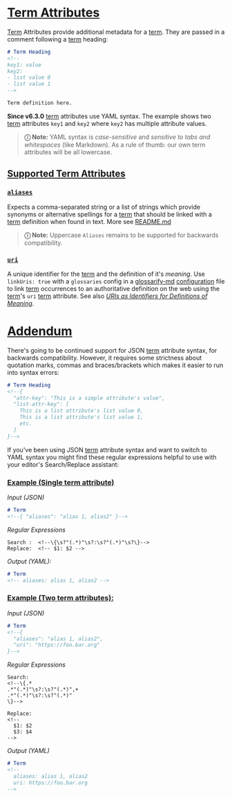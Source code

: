# [Term Attributes](#term-attributes)

[Term][1] Attributes provide additional metadata for a [term][1]. They are passed in a comment following a [term][1] heading:

```md
# Term Heading
<!--
key1: value
key2:
- list value 0
- list value 1
-->

Term definition here.
```

**Since v6.3.0** [term][1] attributes use YAML syntax. The example shows two [term][1] attributes `key1` and `key2` where `key2` has multiple attribute values.

> **ⓘ Note:** YAML syntax is *case-sensitive* and *sensitive to tabs and whitespaces* (like Markdown). As a rule of thumb: our own term attributes will be all lowercase.

## [Supported Term Attributes](#supported-term-attributes)

### [`aliases`](#aliases)

Expects a comma-separated string or a list of strings which provide synonyms or alternative spellings for a [term][1] that should be linked with a [term][1] definition when found in text. More see [README.md][2]

> **ⓘ Note:** Uppercase `Aliases` remains to be supported for backwards compatibility.

### [`uri`](#uri)

A unique identifier for the [term][1] and the definition of it's *meaning*. Use `linkUris: true` with a `glossaries` config in a [glossarify-md][3] [configuration][4] file to link [term][1] occurrences to an authoritative definition on the web using the [term][1]'s `uri` [term][1] attribute. See also *[URIs as Identifiers for Definitions of Meaning][5]*.

# [Addendum](#addendum)

There's going to be continued support for JSON [term][1] attribute syntax, for backwards compatibility. However, it requires some strictness about quotation marks, commas and braces/brackets which makes it easier to run into syntax errors:

```md
# Term Heading
<!--{
  "attr-key": "This is a simple attribute's value",
  "list-attr-key": [
    This is a list attribute's list value 0,
    This is a list attribute's list value 1,
    etc.
  ]
}-->
```

If you've been using JSON [term][1] attribute syntax and want to switch to YAML syntax you might find these regular expressions helpful to use with your editor's Search/Replace assistant:

### [Example (Single term attribute)](#example-single-term-attribute)

*Input (JSON)*

```md
# Term
<!--{ "aliases": "alias 1, alias2" }-->
```

*Regular Expressions*

    Search :  <!--\{\s?"(.*)"\s?:\s?"(.*)"\s?\}-->
    Replace:  <!-- $1: $2 -->

*Output (YAML):*

```md
# Term
<!-- aliases: alias 1, alias2 -->
```

### [Example (Two term attributes):](#example-two-term-attributes)

*Input (JSON)*

```md
# Term
<!--{
  "aliases": "alias 1, alias2",
  "uri": "https://foo.bar.org"
}-->
```

*Regular Expressions*

    Search:
    <!--\{.*
    .*"(.*)"\s?:\s?"(.*)",+
    .*"(.*)"\s?:\s?"(.*)"
    \}-->

    Replace:
    <!--
      $1: $2
      $3: $4
    -->

*Output (YAML)*

```md
# Term
<!--
  aliases: alias 1, alias2
  uri: https://foo.bar.org
-->
```

[1]: https://github.com/about-code/glossarify-md/blob/master/doc/glossary.md#term "Terms are headings in a markdown file which has been configured to be a glossary file."

[2]: https://github.com/about-code/glossarify-md/blob/master/README.md

[3]: https://github.com/about-code/glossarify-md

[4]: https://github.com/about-code/glossarify-md/blob/master/conf/README.md

[5]: https://github.com/about-code/glossarify-md/blob/master/doc/vocabulary-uris.md#uris-as-identifiers-for-definitions-of-meaning "Consider a term skin."
